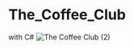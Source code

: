 # The_Coffee_Club
with C#
![The Coffee Club (2)](https://user-images.githubusercontent.com/94585325/147253559-c07df9c6-fc66-4b6e-b2c0-f21e9a0fd0c9.png)
